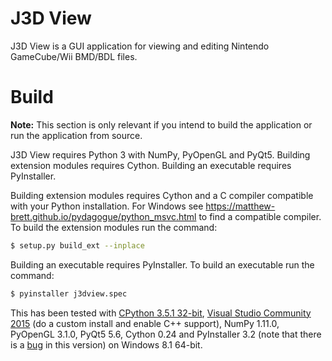 # J3D View
J3D View is a GUI application for viewing and editing Nintendo GameCube/Wii BMD/BDL files.

# Build
**Note:** This section is only relevant if you intend to build the application or run the application from source.

J3D View requires Python 3 with NumPy, PyOpenGL and PyQt5. Building extension modules requires Cython. Building an executable requires PyInstaller.

Building extension modules requires Cython and a C compiler compatible with your Python installation. For Windows see https://matthew-brett.github.io/pydagogue/python_msvc.html to find a compatible compiler. To build the extension modules run the command:
```bash
$ setup.py build_ext --inplace
```
Building an executable requires PyInstaller. To build an executable run the command:
```bash
$ pyinstaller j3dview.spec
```

This has been tested with [CPython 3.5.1 32-bit](https://www.python.org/ftp/python/3.5.1/python-3.5.1.exe), [Visual Studio Community 2015](https://www.visualstudio.com/products/visual-studio-community-vs) (do a custom install and enable C++ support), NumPy 1.11.0, PyOpenGL 3.1.0, PyQt5 5.6, Cython 0.24 and PyInstaller 3.2 (note that there is a [bug](https://github.com/pyinstaller/pyinstaller/pull/1981) in this version) on Windows 8.1 64-bit. 

